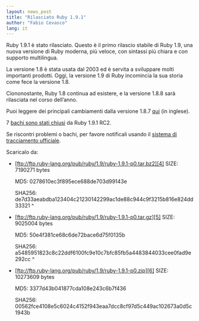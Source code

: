 ```yaml
---
layout: news_post
title: "Rilasciato Ruby 1.9.1"
author: "Fabio Cevasco"
lang: it
---
```


Ruby 1.9.1 è stato rilasciato. Questo è il primo rilascio stabile di
Ruby 1.9, una nuova versione di Ruby moderna, più veloce, con sintassi
più chiara e con supporto multilingua.

La versione 1.8 è stata usata dal 2003 ed è servita a sviluppare molti
importanti prodotti. Oggi, la versione 1.9 di Ruby incomincia la sua
storia come fece la versione 1.8.

Ciononostante, Ruby 1.8 continua ad esistere, e la versione 1.8.8 sarà
rilasciata nel corso dell’anno.

Puoi leggere dei principali cambiamenti dalla versione 1.8.7 [qui][1]
(in inglese).

7 [bachi sono stati chiusi][2] da Ruby 1.9.1 RC2.

Se riscontri problemi o bachi, per favore notificali usando il [sistema
di tracciamento ufficiale][3].

Scaricalo da:

* [ftp://ftp.ruby-lang.org/pub/ruby/1.9/ruby-1.9.1-p0.tar.bz2][4]
  SIZE: 7190271 bytes

  MD5: 0278610ec3f895ece688de703d99143e

  SHA256:
  de7d33aeabdba123404c21230142299ac1de88c944c9f3215b816e824dd33321
^

* [ftp://ftp.ruby-lang.org/pub/ruby/1.9/ruby-1.9.1-p0.tar.gz][5]
  SIZE: 9025004 bytes

  MD5: 50e4f381ce68c6de72bace6d75f0135b

  SHA256:
  a5485951823c8c22ddf6100fc9e10c7bfc85fb5a4483844033cee0fad9e292cc
^

* [ftp://ftp.ruby-lang.org/pub/ruby/1.9/ruby-1.9.1-p0.zip][6]
  SIZE: 10273609 bytes

  MD5: 3377d43b041877cda108e243c6b7f436

  SHA256:
  00562fce4108e5c6024c4152f943eaa7dcc8cf97d5c449ac102673a0d5c1943b



[1]: http://svn.ruby-lang.org/repos/ruby/tags/v1_9_1_0/NEWS
[2]: http://redmine.ruby-lang.org/projects/ruby-19/issues?query_id=11
[3]: http://redmine.ruby-lang.org
[4]: ftp://ftp.ruby-lang.org/pub/ruby/1.9/ruby-1.9.1-p0.tar.bz2
[5]: ftp://ftp.ruby-lang.org/pub/ruby/1.9/ruby-1.9.1-p0.tar.gz
[6]: ftp://ftp.ruby-lang.org/pub/ruby/1.9/ruby-1.9.1-p0.zip
